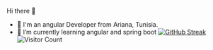 
<!--
**habibfiras/habibfiras** is a ✨ _special_ ✨ repository because its `README.md` (this file) appears on your GitHub profile.

Here are some ideas to get you started:

- 🔭 I’m currently working on ...
- 🌱 I’m currently learning ...
- 👯 I’m looking to collaborate on ...
- 🤔 I’m looking for help with ...
- 💬 Ask me about ...
- 📫 How to reach me: ...
- 😄 Pronouns: ...
- ⚡ Fun fact: ...
-->
Hi there 👋
- 🔭 I'm an angular Developer from Ariana, Tunisia.
- 🌱 I’m currently learning angular and spring boot
[![GitHub Streak](http://github-readme-streak-stats.herokuapp.com?user=habibfiras&theme=dark&background=000000)](https://git.io/streak-stats)
![Visitor Count](https://profile-counter.glitch.me/{habibfiras}/count.svg)



